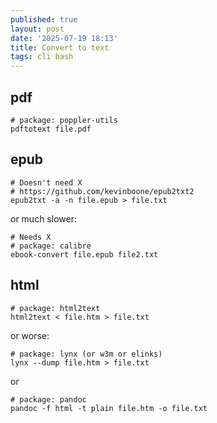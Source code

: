 ```yaml
---
published: true
layout: post
date: '2025-07-19 18:13'
title: Convert to text
tags: cli bash 
---
```

## pdf

    # package: poppler-utils
    pdftotext file.pdf

## epub

    # Doesn't need X
    # https://github.com/kevinboone/epub2txt2
    epub2txt -a -n file.epub > file.txt

or much slower:

    # Needs X
    # package: calibre
    ebook-convert file.epub file2.txt


## html

    # package: html2text
    html2text < file.htm > file.txt

or worse:

    # package: lynx (or w3m or elinks)
    lynx --dump file.htm > file.txt

or

    # package: pandoc
    pandoc -f html -t plain file.htm -o file.txt
